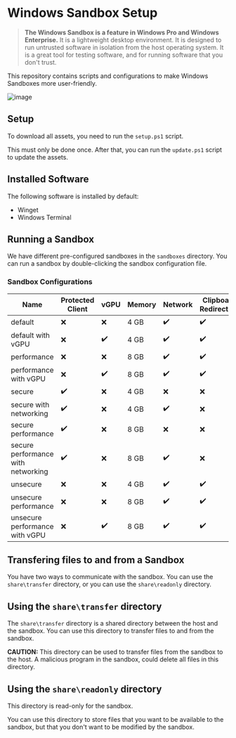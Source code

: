 # Windows Sandbox Setup

> **The Windows Sandbox is a feature in Windows Pro and Windows Enterprise.** It is a lightweight desktop environment. It is designed to run untrusted software in isolation from the host operating system. It is a great tool for testing software, and for running software that you don't trust.

This repository contains scripts and configurations to make Windows Sandboxes more user-friendly.

![image](https://user-images.githubusercontent.com/31022056/231152379-d92cba26-afdb-4ef7-b3f4-14d639153ad7.png)

## Setup

To download all assets, you need to run the `setup.ps1` script.

This must only be done once. After that, you can run the `update.ps1` script to update the assets.

## Installed Software

The following software is installed by default:
- Winget
- Windows Terminal


## Running a Sandbox

We have different pre-configured sandboxes in the `sandboxes` directory. You can run a sandbox by double-clicking the sandbox configuration file.

### Sandbox Configurations

<!-- configs:start -->

| Name | Protected Client | vGPU | Memory | Network | Clipboard Redirection | Printer Redirection | Video Input | Audio Input |
| ---- | ---------------- | ---- | ------ | ------- | --------------------- | ------------------- | ----------- | ----------- |
| default | ❌ | ❌ | 4 GB | ✔️ | ✔️ | ❌ | ❌ | ✔️ |
| default with vGPU | ❌ | ✔️ | 4 GB | ✔️ | ✔️ | ❌ | ❌ | ✔️ |
| performance | ❌ | ❌ | 8 GB | ✔️ | ✔️ | ❌ | ❌ | ✔️ |
| performance with vGPU | ❌ | ✔️ | 8 GB | ✔️ | ✔️ | ❌ | ❌ | ✔️ |
| secure | ✔️ | ❌ | 4 GB | ❌ | ❌ | ❌ | ❌ | ❌ |
| secure with networking | ✔️ | ❌ | 4 GB | ✔️ | ❌ | ❌ | ❌ | ❌ |
| secure performance | ✔️ | ❌ | 8 GB | ❌ | ❌ | ❌ | ❌ | ❌ |
| secure performance with networking | ✔️ | ❌ | 8 GB | ✔️ | ❌ | ❌ | ❌ | ❌ |
| unsecure | ❌ | ❌ | 4 GB | ✔️ | ✔️ | ✔️ | ✔️ | ✔️ |
| unsecure performance | ❌ | ❌ | 8 GB | ✔️ | ✔️ | ✔️ | ✔️ | ✔️ |
| unsecure performance with vGPU | ❌ | ✔️ | 8 GB | ✔️ | ✔️ | ✔️ | ✔️ | ✔️ |

<!-- configs:end -->

## Transfering files to and from a Sandbox

You have two ways to communicate with the sandbox. You can use the `share\transfer` directory, or you can use the `share\readonly` directory.

## Using the `share\transfer` directory

The `share\transfer` directory is a shared directory between the host and the sandbox. You can use this directory to transfer files to and from the sandbox.

**CAUTION:** This directory can be used to transfer files from the sandbox to the host. A malicious program in the sandbox, could delete all files in this directory.

## Using the `share\readonly` directory

This directory is read-only for the sandbox.

You can use this directory to store files that you want to be available to the sandbox, but that you don't want to be modified by the sandbox.







